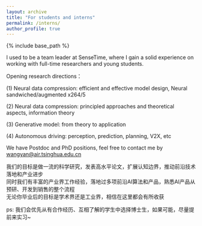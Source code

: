 ```yaml
---
layout: archive
title: "For students and interns"
permalink: /interns/
author_profile: true
---
```



{% include base_path %}


I used to be a team leader at SenseTime, where I gain a solid experience on working with full-time researchers and young students.

Opening research directions：   

(1) Neural data compression: efficient and effective model design, Neural sandwiched/augmented x264/5

(2) Neural data compression: principled approaches and theoretical aspects, information theory

(3) Generative model: from theory to application

(4) Autonomous driving: perception, prediction, planning, V2X, etc

We have Postdoc and PhD positions, feel free to contact me by wangyan@air.tsinghua.edu.cn

我们的目标是做一流的科学研究，发表高水平论文，扩展认知边界，推动前沿技术落地和产业进步   
同时我们有丰富的产业界工作经验，落地过多项前沿AI算法和产品，熟悉AI产品从预研、开发到销售的整个流程   
无论你毕业后的目标是学术界还是工业界，相信在这里都会有所收获

ps: 我们会优先从有合作经历、互相了解的学生中选择博士生，如果可能，尽量提前来实习~
